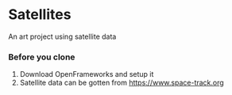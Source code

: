 # Satellites
An art project using satellite data

### Before you clone
1. Download OpenFrameworks and setup it
2. Satellite data can be gotten from https://www.space-track.org

